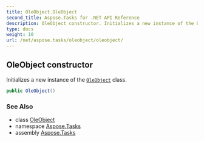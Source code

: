 ```yaml
---
title: OleObject.OleObject
second_title: Aspose.Tasks for .NET API Reference
description: OleObject constructor. Initializes a new instance of the OleObject class
type: docs
weight: 10
url: /net/aspose.tasks/oleobject/oleobject/
---
```

## OleObject constructor

Initializes a new instance of the [`OleObject`](../) class.

```csharp
public OleObject()
```

### See Also

* class [OleObject](../)
* namespace [Aspose.Tasks](../../oleobject/)
* assembly [Aspose.Tasks](../../../)


